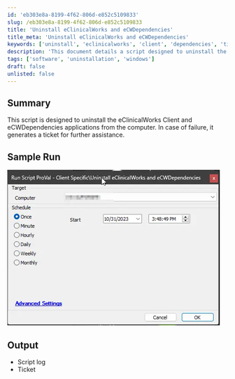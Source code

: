 ```yaml
---
id: 'eb303e8a-8199-4f62-806d-e852c5109833'
slug: /eb303e8a-8199-4f62-806d-e852c5109833
title: 'Uninstall eClinicalWorks and eCWDependencies'
title_meta: 'Uninstall eClinicalWorks and eCWDependencies'
keywords: ['uninstall', 'eclinicalworks', 'client', 'dependencies', 'ticket']
description: 'This document details a script designed to uninstall the eClinicalWorks Client and its associated eCWDependencies applications from a computer. If the uninstallation fails, the script generates a ticket for further assistance.'
tags: ['software', 'uninstallation', 'windows']
draft: false
unlisted: false
---
```


## Summary

This script is designed to uninstall the eClinicalWorks Client and eCWDependencies applications from the computer. In case of failure, it generates a ticket for further assistance.

## Sample Run

![Sample Run](../../../static/img/docs/eb303e8a-8199-4f62-806d-e852c5109833/image_1.webp)

## Output

- Script log
- Ticket
